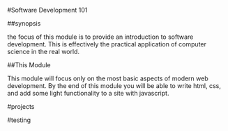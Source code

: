 #Software Development 101

##synopsis

the focus of this module is to provide an introduction to software development. This is effectively the practical application of computer science in the real world. 

##This Module

This module will focus only on the most basic aspects of modern web development. By the end of this module you will be able to write html, css, and add some light functionality to a site with javascript.

#projects




#testing

